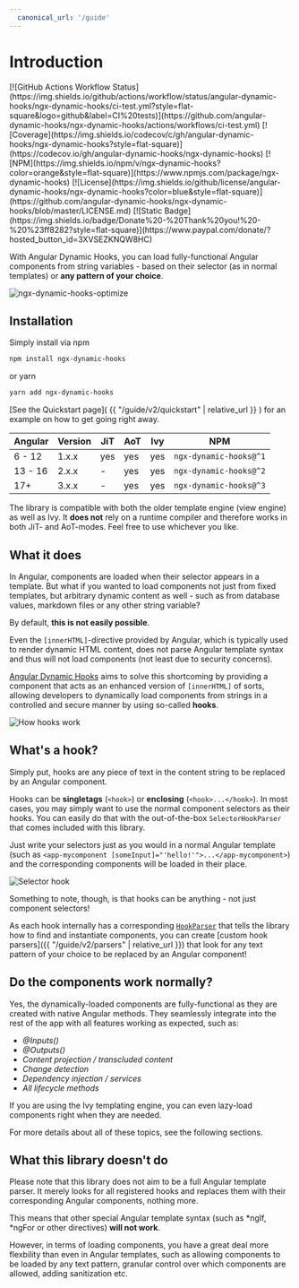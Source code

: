 ```yaml
---
  canonical_url: '/guide'
---
```


# Introduction

<div class="badges" markdown="1">
  [![GitHub Actions Workflow Status](https://img.shields.io/github/actions/workflow/status/angular-dynamic-hooks/ngx-dynamic-hooks/ci-test.yml?style=flat-square&logo=github&label=CI%20tests)](https://github.com/angular-dynamic-hooks/ngx-dynamic-hooks/actions/workflows/ci-test.yml)
  [![Coverage](https://img.shields.io/codecov/c/gh/angular-dynamic-hooks/ngx-dynamic-hooks?style=flat-square)](https://codecov.io/gh/angular-dynamic-hooks/ngx-dynamic-hooks)
  [![NPM](https://img.shields.io/npm/v/ngx-dynamic-hooks?color=orange&style=flat-square)](https://www.npmjs.com/package/ngx-dynamic-hooks)
  [![License](https://img.shields.io/github/license/angular-dynamic-hooks/ngx-dynamic-hooks?color=blue&style=flat-square)](https://github.com/angular-dynamic-hooks/ngx-dynamic-hooks/blob/master/LICENSE.md)
  [![Static Badge](https://img.shields.io/badge/Donate%20-%20Thank%20you!%20-%20%23ff8282?style=flat-square)](https://www.paypal.com/donate/?hosted_button_id=3XVSEZKNQW8HC)
</div>

With Angular Dynamic Hooks, you can load fully-functional Angular components from string variables - based on their selector (as in normal templates) or **any pattern of your choice**.

![ngx-dynamic-hooks-optimize](https://github.com/angular-dynamic-hooks/ngx-dynamic-hooks/assets/12670925/ef27d405-4663-48a5-97b5-ca068d7b67d8)

## Installation

Simply install via npm 

```sh
npm install ngx-dynamic-hooks
```

or yarn

```sh
yarn add ngx-dynamic-hooks
```

[See the Quickstart page]( {{ "/guide/v2/quickstart" | relative_url }} ) for an example on how to get going right away.

| Angular | Version | JiT | AoT | Ivy | NPM |
| --- | --- | --- | --- | --- | --- |
| 6 - 12  | 1.x.x | yes | yes | yes | `ngx-dynamic-hooks@^1` |
| 13 - 16  | 2.x.x | - | yes | yes | `ngx-dynamic-hooks@^2` |
| 17+  | 3.x.x | - | yes | yes | `ngx-dynamic-hooks@^3` |

The library is compatible with both the older template engine (view engine) as well as Ivy. It **does not** rely on a runtime compiler and therefore works in both JiT- and AoT-modes. Feel free to use whichever you like.

## What it does

In Angular, components are loaded when their selector appears in a template. But what if you wanted to load components not just from fixed templates, but arbitrary dynamic content as well - such as from database values, markdown files or any other string variable?

By default, **this is not easily possible**.

Even the `[innerHTML]`-directive provided by Angular, which is typically used to render dynamic HTML content, does not parse Angular template syntax and thus will not load components (not least due to security concerns).

<a href="https://www.npmjs.com/package/ngx-dynamic-hooks" target="_blank">Angular Dynamic Hooks</a> aims to solve this shortcoming by providing a component that acts as an enhanced version of `[innerHTML]` of sorts, allowing developers to dynamically load components from strings in a controlled and secure manner by using so-called **hooks**.

![How hooks work](https://i.imgur.com/e9ygec4.png)

## What's a hook?

Simply put, hooks are any piece of text in the content string to be replaced by an Angular component. 

Hooks can be **singletags** (`<hook>`) or **enclosing** (`<hook>...</hook>`). In most cases, you may simply want to use the normal component selectors as their hooks. You can easily do that with the out-of-the-box `SelectorHookParser` that comes included with this library. 

Just write your selectors just as you would in a normal Angular template (such as `<app-mycomponent [someInput]="'hello!'">...</app-mycomponent>`) and the corresponding components will be loaded in their place.

![Selector hook](https://i.imgur.com/tjAX6uU.png)

Something to note, though, is that hooks can be anything - not just component selectors! 

As each hook internally has a corresponding <a href="https://github.com/angular-dynamic-hooks/ngx-dynamic-hooks/blob/9b31ba5872a057c33a5464f638ac234fd6144963/projects/ngx-dynamic-hooks/src/lib/interfacesPublic.ts#L49" target="_blank">`HookParser`</a> that tells the library how to find and instantiate components, you can create [custom hook parsers]({{ "/guide/v2/parsers" | relative_url }}) that look for any text pattern of your choice to be replaced by an Angular component!

## Do the components work normally?

Yes, the dynamically-loaded components are fully-functional as they are created with native Angular methods. They seamlessly integrate into the rest of the app with all features working as expected, such as: 

* *@Inputs()*
* *@Outputs()*
* *Content projection / transcluded content*
* *Change detection*
* *Dependency injection / services*
* *All lifecycle methods*

If you are using the Ivy templating engine, you can even lazy-load components right when they are needed. 

For more details about all of these topics, see the following sections.

## What this library doesn't do

Please note that this library does not aim to be a full Angular template parser. It merely looks for all registered hooks and replaces them with their corresponding Angular components, nothing more. 

This means that other special Angular template syntax (such as *ngIf, *ngFor or other directives) **will not work**.

However, in terms of loading components, you have a great deal more flexbility than even in Angular templates, such as allowing components to be loaded by any text pattern, granular control over which components are allowed, adding sanitization etc.
